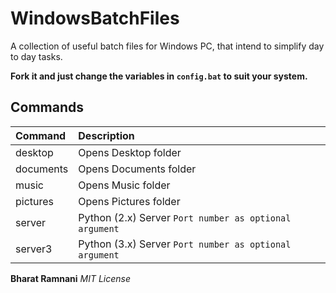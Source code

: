 # WindowsBatchFiles
A collection of useful batch files for Windows PC, that intend to simplify day to day tasks.

**Fork it and just change the variables in `config.bat` to suit your system.**

## Commands

| Command | Description |
|:--------|:------------|
| desktop | Opens Desktop folder |
| documents | Opens Documents folder |
| music | Opens Music folder |
| pictures | Opens Pictures folder |
| server | Python (2.x) Server `Port number as optional argument` |
| server3 | Python (3.x) Server `Port number as optional argument` |


__Bharat Ramnani__
_MIT License_